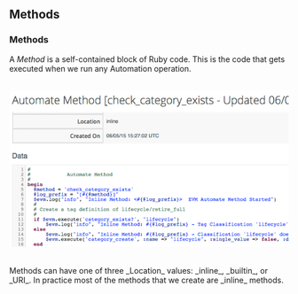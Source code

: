 ## Methods

### Methods

A _Method_ is a self-contained block of Ruby code. This is the code that gets executed when we run any Automation operation.
<br> <br>

![Screenshot](images/screenshot8.png)

<br>
Methods can have one of three _Location_ values: _inline_, _builtin_, or _URI_. In practice most of the methods that we create are _inline_ methods.


